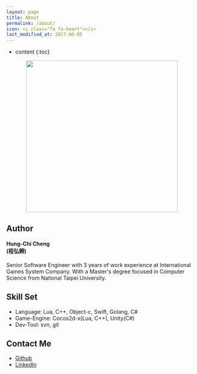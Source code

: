 ```yaml
---
layout: page
title: About
permalink: /about/
icon: <i class="fa fa-heart"></i>
last_modified_at: 2017-06-05
---
```


* content
{:toc}

<script type="application/ld+json">
{
  "@context": "http://schema.org",
  "@type": "Person",
  "name": "Hung-Chi Cheng (程弘錡)",
  "jobTitle": "Senior Software Engineer",
  "affiliation": "International Games System",
  "url": "http://hungchicheng.me"
}
</script>

<center>
<img src="https://scontent.ftpe1-2.fna.fbcdn.net/v/t1.0-9/156321_690679490947805_1177048306_n.jpg?oh=dbb9dbc8b0823c2d5a309401bcf011e2&oe=597784C6" alt=""  border="0" itemprop="image" class="img-circle" width="400">
</center>

## Author
#### Hung-Chi Cheng <br>(程弘錡)

Senior Software Engineer with 3 years of work experience at International Games System Company. With a Master's degree focused in Computer Science from National Taipei University. 

## Skill Set
* Language: Lua, C++, Object-c, Swift, Golang, C#
* Game-Engine: Cocos2d-x(Lua, C++), Unity(C#)
* Dev-Tool: svn, git

## Contact Me
* [Github](https://github.com/hungchicheng/)
* [LinkedIn](https://www.linkedin.com/in/hungchicheng/)
